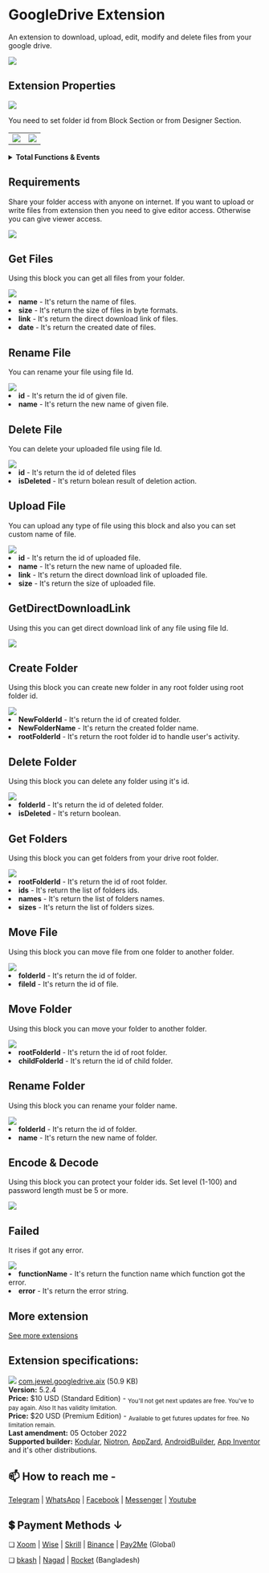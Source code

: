 # GoogleDrive Extension
An extension to download, upload, edit, modify and delete files from your google drive.

<img src="https://github.com/jewelshkjony/GoogleDrive/raw/main/images/Drive%20logo.png"/>

## Extension Properties

<img src="https://github.com/jewelshkjony/GoogleDrive/raw/main/images/aix.png"/>

You need to set folder id from Block Section or from Designer Section.

<table>
  <tr>
    <td><img src="https://github.com/jewelshkjony/GoogleDrive/raw/main/images/property-1.png"/></td>
    <td><img src="https://github.com/jewelshkjony/GoogleDrive/raw/main/images/property-2.png"/></td>
  </tr>
</table>

<details>
  <summary><b>Total Functions & Events</b></summary>

Total 13 functions and 11 events available now.

<table>
  <tr>
    <td><img src="https://github.com/jewelshkjony/GoogleDrive/raw/main/images/all-methods.png"/></td>
    <td><img src="https://github.com/jewelshkjony/GoogleDrive/raw/main/images/all-events.png"/></td>
  </tr>
</table>
</details>

## Requirements
Share your folder access with anyone on internet. If you want to upload or write files from extension then you need to give editor access. Otherwise you can give viewer access.

<img src="https://github.com/jewelshkjony/GoogleDrive/raw/main/images/Requirements.png"/>

## Get Files
Using this block you can get all files from your folder.

<img src="https://github.com/jewelshkjony/GoogleDrive/raw/main/images/get-files.png"/>

<li> <b>name</b> - It's return the name of files.
<li> <b>size</b> - It's return the size of files in byte formats.
<li> <b>link</b> - It's return the direct download link of files.
<li> <b>date</b> - It's return the created date of files.

## Rename File
You can rename your file using file Id.

<img src="https://github.com/jewelshkjony/GoogleDrive/raw/main/images/rename-file.png"/>

<li> <b>id</b> - It's return the id of given file.
<li> <b>name</b> - It's return the new name of given file.

## Delete File
You can delete your uploaded file using file Id.

<img src="https://github.com/jewelshkjony/GoogleDrive/raw/main/images/delete-file.png"/>

<li> <b>id</b> - It's return the id of deleted files
<li> <b>isDeleted</b> - It's return bolean result of deletion action.

## Upload File
You can upload any type of file using this block and also you can set custom name of file.

<img src="https://github.com/jewelshkjony/GoogleDrive/raw/main/images/upload-file.png"/>

<li> <b>id</b> - It's return the id of uploaded file.
<li> <b>name</b> - It's return the new name of uploaded file.
<li> <b>link</b> - It's return the direct download link of uploaded file.
<li> <b>size</b> - It's return the size of uploaded file.

## GetDirectDownloadLink
Using this you can get direct download link of any file using file Id.

<img src="https://github.com/jewelshkjony/GoogleDrive/raw/main/images/get-direct-download-link.png"/>

## Create Folder
Using this block you can create new folder in any root folder using root folder id.

<img src="https://github.com/jewelshkjony/GoogleDrive/raw/main/images/create-folder.png"/>

<li> <b>NewFolderId</b> - It's return the id of created folder.
<li> <b>NewFolderName</b> - It's return the created folder name.
<li> <b>rootFolderId</b> - It's return the root folder id to handle user's activity.

## Delete Folder
Using this block you can delete any folder using it's id.

<img src="https://github.com/jewelshkjony/GoogleDrive/raw/main/images/delete-folder.png"/>

<li> <b>folderId</b> - It's return the id of deleted folder.
<li> <b>isDeleted</b> - It's return boolean.

## Get Folders
Using this block you can get folders from your drive root folder.

<img src="https://github.com/jewelshkjony/GoogleDrive/raw/main/images/get-folders.png"/>

<li> <b>rootFolderId</b> - It's return the id of root folder.
<li> <b>ids</b> - It's return the list of folders ids.
<li> <b>names</b> - It's return the list of folders names.
<li> <b>sizes</b> - It's return the list of folders sizes.

## Move File
Using this block you can move file from one folder to another folder.

<img src="https://github.com/jewelshkjony/GoogleDrive/raw/main/images/move-file.png"/>

<li> <b>folderId</b> - It's return the id of folder.
<li> <b>fileId</b> - It's return the id of file.

## Move Folder
Using this block you can move your folder to another folder.

<img src="https://github.com/jewelshkjony/GoogleDrive/raw/main/images/move-folder.png"/>

<li> <b>rootFolderId</b> - It's return the id of root folder.
<li> <b>childFolderId</b> - It's return the id of child folder.

## Rename Folder
Using this block you can rename your folder name.

<img src="https://github.com/jewelshkjony/GoogleDrive/raw/main/images/rename-folder.png"/>

<li> <b>folderId</b> - It's return the id of folder.
<li> <b>name</b> - It's return the new name of folder.

## Encode & Decode
Using this block you can protect your folder ids. Set level (1-100) and password length must be 5 or more.

<img src="https://github.com/jewelshkjony/GoogleDrive/raw/main/images/encode-decode.png"/>

## Failed
It rises if got any error.

<img src="https://github.com/jewelshkjony/GoogleDrive/raw/main/images/failed.png"/>

<li> <b>functionName</b> - It's return the function name which function got the error.
<li> <b>error</b> - It's return the error string.

## More extension

<a href="https://github.com/jewelshkjony?tab=repositories">See more extensions</a>

## Extension specifications:
<img src="https://github.com/jewelshkjony/GoogleDrive/raw/main/images/download.png"/> <a href="https://t.me/jewelshkjony">com.jewel.googledrive.aix</a> (50.9 KB) \
<b>Version:</b> 5.2.4\
<b>Price:</b> $10 USD (Standard Edition) - <sub>You'll not get next updates are free. You've to pay again. Also It has validity limitation.</sub>\
<b>Price:</b> $20 USD (Premium Edition) - <sub>Available to get futures updates for free. No limitation remain.</sub>\
<b>Last amendment:</b> 05 October 2022\
<b>Supported builder:</b> <a href="https://www.kodular.io/">Kodular</a>, <a href="https://niotron.com/">Niotron</a>, <a href="https://appzard.com/">AppZard</a>, <a href="https://androidbuilder.in/">AndroidBuilder</a>, <a href="http://ai2.appinventor.mit.edu/">App Inventor</a> and it's other distributions.

## 📫 How to reach me -

<a href="https://t.me/jewelshkjony">Telegram</a> | <a href="https://wa.me/8801775668913">WhatsApp</a> | <a href="https://fb.com/jewelshkjony">Facebook</a> | <a href="https://m.me/jewelshkjony">Messenger</a> | <a href="https://m.youtube.com/c/JewelShikderJony">Youtube</a>

## 💲 Payment Methods ↓

❏ <a href="https://www.xoom.com/bangladesh/send-money" target="_blank">Xoom</a> | <a href="https://wise.com/?sourceCurrency=USD&targetCurrency=BDT&sourceAmount=20" target="_blank">Wise</a> | <a href="https://www.skrill.com/en/">Skrill</a> | <a href="https://www.binance.me/en/activity/referral-entry/CPA?fromActivityPage=true&ref=CPA_0068YL77KV" target="_blank">Binance</a> | <a href="https://play.google.com/store/apps/details?id=com.jewelshkjony.pay2me">Pay2Me</a> (Global)

❏ <a href="https://bka.sh/next?c=signup&uuid=C1CC9JVT1" target="_blank">bkash</a> | <a href="https://play.google.com/store/apps/details?id=com.konasl.nagad">Nagad</a> | <a href="https://play.google.com/store/apps/details?id=com.dbbl.mbs.apps.main">Rocket</a> (Bangladesh)
